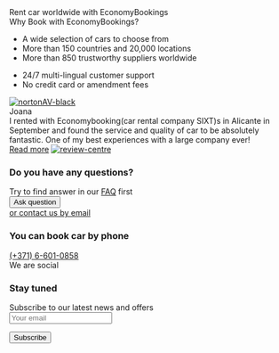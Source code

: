 <section class="rent_car">
    <div class="container">
        <div class="heading-alternative--rent-car">Rent car worldwide with EconomyBookings</div>
        <div class="h-line"></div>
        <div class="wrapper--rent-car">
            <div class="item--rent-car">
                <div class="block--rent-car col">
                    <div class="row">
                        <div class="col-2_3">
                            <div class="heading-subsection--rent-car">Why Book with EconomyBookings?</div>
                        </div>
                    </div>
                </div>
                <div class="block--rent-car col-2_3">
                    <div class="row">
                        <div class="col-1_2">
                            <ul class="checklist--rent-car font_r_15">
                                <li class="checklist-item">A wide selection of cars to choose from</li>
                                <li class="checklist-item">More than 150 countries and 20,000 locations</li>
                                <li class="checklist-item">More than 850 trustworthy suppliers worldwide</li>
                            </ul>
                        </div>
                        <div class="col-1_2">
                            <ul class="checklist--rent-car font_r_15 col-1_2">
                                <li class="checklist-item">24/7 multi-lingual customer support</li>
                                <li class="checklist-item">No credit card or amendment fees</li>
                            </ul>
                            <div class="antivirus-logo">
                                <a href="#"><img src="../dist/assets/images/norton-secured.png" alt="nortonAV-black"></a>
                            </div>
                        </div>
                    </div>
                </div>
                <div class="block--rent-car col-1_3">
                    <div class="block--feedback">
                        <div class="row--feedback">
                            <div class="user font_b_14">Joana</div>
                            <div class="rating--feedback">
                                <span class="icon_star"></span>
                                <span class="icon_star"></span>
                                <span class="icon_star"></span>
                                <span class="icon_star"></span>
                                <span class="icon_star"></span>
                            </div>
                        </div>
                        <div class="row--feedback">
                            <span class="review-text font_r_13">I rented with Economybooking(car rental company SIXT)s in Alicante in September and found the service and quality of car to be absolutely fantastic. One of my best experiences with a large company ever!</span>
                        </div>
                        <div class="row--feedback">
                            <a class="anchor_underline--main font_r_13" href="#">Read more</a>
                            <a href=""><img class="review-logo" src="../dist/assets/images/review-centre.png"
                                            alt="review-centre"></a>
                        </div>
                    </div>
                </div>
            </div>
            <div class="item--rent-car">
                <div class="block--rent-car">
                    <div class="block--questions font_r_14">
                        <h3 class="heading-subsection">Do you have any questions?</h3>
                        <div class="row--questions">Try to find answer in our <a class="anchor_underline--main"
                                                                                 href="#">FAQ</a> first
                        </div>
                        <div class="row--questions">
                            <button class="btn-main--rent-car" type="button" name="button">Ask question</button>
                        </div>
                        <div class="row--questions"><a class="anchor_underline--main" href="#">or contact us by
                            email</a></div>
                    </div>
                </div>
                <div class="block--rent-car">
                    <div class="block--by_phone font_r_15">
                        <h3 class="heading-subject">You can book car by phone</h3>
                        <div class="row--by_phone"><a class="anchor anchor--by_phone" href="tel:+37166010858">(+371)
                            6-601-0858</a></div>
                        <div class="social--by_phone">
                            <span class="row--by_phone separator--by_phone"></span>
                            <div class="row--by_phone">We are social</div>
                            <div class="row--by_phone">
                                <a class="anchor icon--by_phone" href="#"><span class="icon_facebook_soc"></span></a>
                                <a class="anchor icon--by_phone" href="#"><span class="icon_google_plus_soc"></span></a>
                                <a class="anchor icon--by_phone" href="#"><span class="icon_youtube_soc"></span></a>
                            </div>
                        </div>
                    </div>
                </div>
                <div class="block--rent-car">
                    <div class="block--stay_tuned font_r_13">
                        <h3 class="heading-subsection--stay-tuned">Stay tuned</h3>
                        <div class="row--stay_tuned">Subscribe to our latest news and offers</div>
                        <form action="index.html" method="post">
                            <input class="row--stay_tuned form-input form-input--stay_tuned" type="text" name=""
                                   value="" placeholder="Your email">
                        </form>
                        <div class="row--stay_tuned">
                            <button class="btn-main--rent-car" type="button" name="button">Subscribe</button>
                        </div>
                    </div>
                </div>
            </div>
        </div>
    </div>
</section>